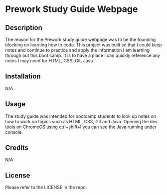 # Prework Study Guide Webpage

## Description

The reason for the Prework study guide webpage was to be the founding blocking on learning how to code. This project was built so that I could keep notes and continue to practice and apply the information I am learning through out this boot camp. It is to have a place I can quickly reference any notes I may need for HTML, CSS, Git, Java.

## Installation

N/A

## Usage

The study guide was intended for bootcamp students to look up notes on how to work on topics such as HTML, CSS, Git and Java. Opening the dev tools on ChromeOS using ctrl+shift+I you can see the Java running under console.

## Credits

N/A

## License

Please refer to the LICENSE in the repo.